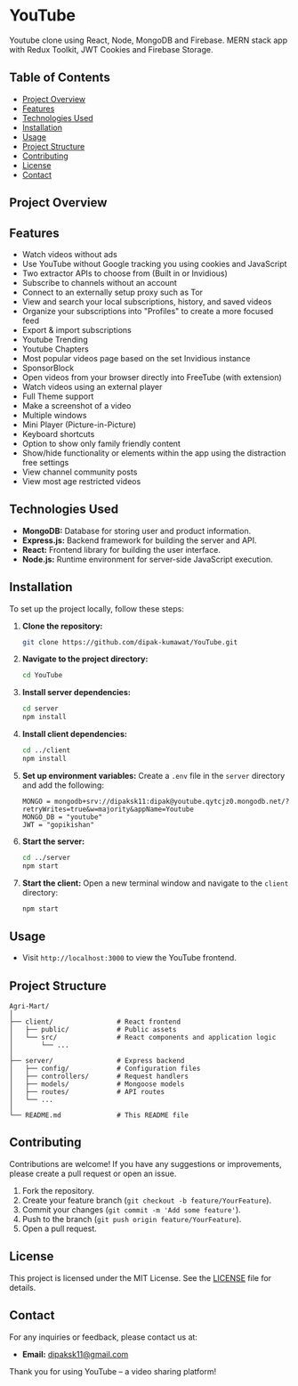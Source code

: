 # YouTube
Youtube clone using React, Node, MongoDB and Firebase. MERN stack app with Redux Toolkit, JWT Cookies and Firebase Storage.

## Table of Contents

- [Project Overview](#project-overview)
- [Features](#features)
- [Technologies Used](#technologies-used)
- [Installation](#installation)
- [Usage](#usage)
- [Project Structure](#project-structure)
- [Contributing](#contributing)
- [License](#license)
- [Contact](#contact)

## Project Overview



## Features
* Watch videos without ads
* Use YouTube without Google tracking you using cookies and JavaScript
* Two extractor APIs to choose from (Built in or Invidious)
* Subscribe to channels without an account
* Connect to an externally setup proxy such as Tor
* View and search your local subscriptions, history, and saved videos
* Organize your subscriptions into "Profiles" to create a more focused feed
* Export & import subscriptions
* Youtube Trending
* Youtube Chapters
* Most popular videos page based on the set Invidious instance
* SponsorBlock 
* Open videos from your browser directly into FreeTube (with extension)
* Watch videos using an external player
* Full Theme support
* Make a screenshot of a video
* Multiple windows
* Mini Player (Picture-in-Picture)
* Keyboard shortcuts
* Option to show only family friendly content
* Show/hide functionality or elements within the app using the distraction free settings
* View channel community posts
* View most age restricted videos



## Technologies Used

- **MongoDB:** Database for storing user and product information.
- **Express.js:** Backend framework for building the server and API.
- **React:** Frontend library for building the user interface.
- **Node.js:** Runtime environment for server-side JavaScript execution.

## Installation

To set up the project locally, follow these steps:

1. **Clone the repository:**
   ```sh
   git clone https://github.com/dipak-kumawat/YouTube.git
   ```

2. **Navigate to the project directory:**
   ```sh
   cd YouTube
   ```

3. **Install server dependencies:**
   ```sh
   cd server
   npm install
   ```

4. **Install client dependencies:**
   ```sh
   cd ../client
   npm install
   ```

5. **Set up environment variables:**
   Create a `.env` file in the `server` directory and add the following:
   ```env
   MONGO = mongodb+srv://dipaksk11:dipak@youtube.qytcjz0.mongodb.net/?retryWrites=true&w=majority&appName=Youtube
   MONGO_DB = "youtube"
   JWT = "gopikishan"
   ```

6. **Start the server:**
   ```sh
   cd ../server
   npm start
   ```

7. **Start the client:**
   Open a new terminal window and navigate to the `client` directory:
   ```sh
   npm start
   ```

## Usage

- Visit `http://localhost:3000` to view the YouTube frontend.

## Project Structure

```
Agri-Mart/
│
├── client/                # React frontend
│   ├── public/            # Public assets
│   └── src/               # React components and application logic
│       └── ...
│
├── server/                # Express backend
│   ├── config/            # Configuration files
│   ├── controllers/       # Request handlers
│   ├── models/            # Mongoose models
│   ├── routes/            # API routes
│   └── ...
│
└── README.md              # This README file
```

## Contributing

Contributions are welcome! If you have any suggestions or improvements, please create a pull request or open an issue.

1. Fork the repository.
2. Create your feature branch (`git checkout -b feature/YourFeature`).
3. Commit your changes (`git commit -m 'Add some feature'`).
4. Push to the branch (`git push origin feature/YourFeature`).
5. Open a pull request.

## License

This project is licensed under the MIT License. See the [LICENSE](LICENSE) file for details.

## Contact

For any inquiries or feedback, please contact us at:
- **Email:** dipaksk11@gmail.com

Thank you for using YouTube – a video sharing platform!
